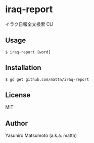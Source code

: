 # iraq-report

イラク日報全文検索 CLI

## Usage

```
$ iraq-report [word]
```

## Installation

```
$ go get github.com/mattn/iraq-report
```

## License

MIT

## Author

Yasuhiro Matsumoto (a.k.a. mattn)
